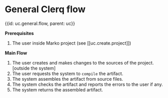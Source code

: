 # General Clerq flow
{{id: uc.general.flow, parent: uc}}

__Prerequisites__

1. The user inside Marko project (see [[uc.create.project]])

__Main Flow__

1. The user creates and makes changes to the sources of the project. [outside the system]
2. The user requests the system to `compile` the artifact.
3. The system assembles the artifact from source files.
4. The system checks the artifact and reports the errors to the user if any.
5. The system returns the assembled artifact.
